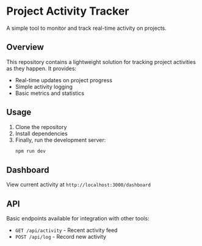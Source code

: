 # Project Activity Tracker

A simple tool to monitor and track real-time activity on projects.

## Overview

This repository contains a lightweight solution for tracking project activities as they happen. It provides:

- Real-time updates on project progress
- Simple activity logging
- Basic metrics and statistics

## Usage

1. Clone the repository
2. Install dependencies
3. Finally, run the development server:
   ```bash
   npm run dev
   ```

## Dashboard

View current activity at `http://localhost:3000/dashboard`

## API

Basic endpoints available for integration with other tools:
- `GET /api/activity` - Recent activity feed
- `POST /api/log` - Record new activity
